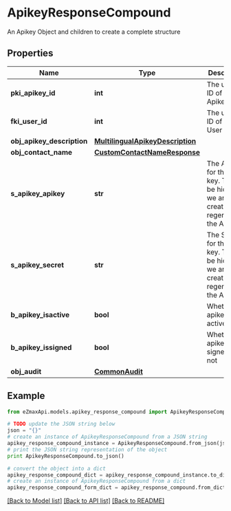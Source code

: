 # ApikeyResponseCompound

An Apikey Object and children to create a complete structure

## Properties

Name | Type | Description | Notes
------------ | ------------- | ------------- | -------------
**pki_apikey_id** | **int** | The unique ID of the Apikey | 
**fki_user_id** | **int** | The unique ID of the User | 
**obj_apikey_description** | [**MultilingualApikeyDescription**](MultilingualApikeyDescription.md) |  | 
**obj_contact_name** | [**CustomContactNameResponse**](CustomContactNameResponse.md) |  | 
**s_apikey_apikey** | **str** | The Apikey for the API key.  This will be hidden if we are not creating or regenerating the Apikey. | [optional] 
**s_apikey_secret** | **str** | The Secret for the API key.  This will be hidden if we are not creating or regenerating the Apikey. | [optional] 
**b_apikey_isactive** | **bool** | Whether the apikey is active or not | 
**b_apikey_issigned** | **bool** | Whether the apikey is signed or not | [optional] 
**obj_audit** | [**CommonAudit**](CommonAudit.md) |  | 

## Example

```python
from eZmaxApi.models.apikey_response_compound import ApikeyResponseCompound

# TODO update the JSON string below
json = "{}"
# create an instance of ApikeyResponseCompound from a JSON string
apikey_response_compound_instance = ApikeyResponseCompound.from_json(json)
# print the JSON string representation of the object
print ApikeyResponseCompound.to_json()

# convert the object into a dict
apikey_response_compound_dict = apikey_response_compound_instance.to_dict()
# create an instance of ApikeyResponseCompound from a dict
apikey_response_compound_form_dict = apikey_response_compound.from_dict(apikey_response_compound_dict)
```
[[Back to Model list]](../README.md#documentation-for-models) [[Back to API list]](../README.md#documentation-for-api-endpoints) [[Back to README]](../README.md)


